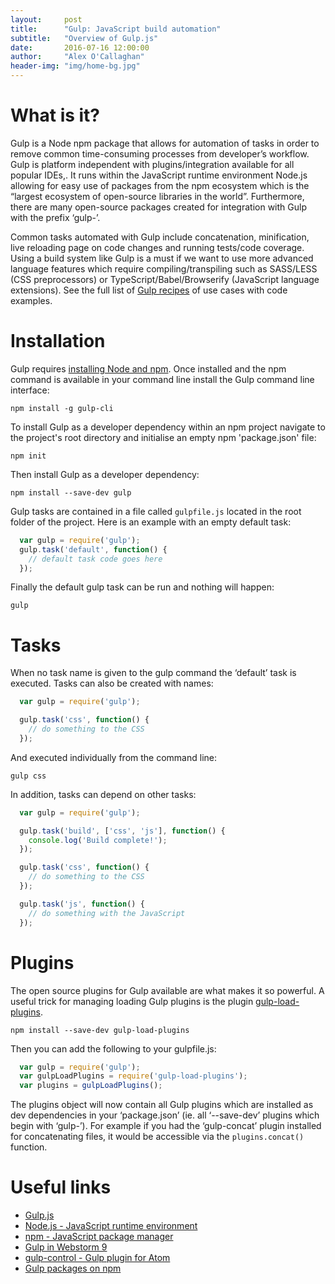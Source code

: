 ```yaml
---
layout:     post
title:      "Gulp: JavaScript build automation"
subtitle:   "Overview of Gulp.js"
date:       2016-07-16 12:00:00
author:     "Alex O'Callaghan"
header-img: "img/home-bg.jpg"
---
```

# What is it?

Gulp is a Node npm package that allows for automation of tasks in order to remove common time-consuming processes from developer’s workflow. Gulp is platform independent with plugins/integration available for all popular IDEs,. It runs within the JavaScript runtime environment Node.js allowing for easy use of packages from the npm ecosystem which is the “largest ecosystem of open-source libraries in the world”. Furthermore, there are many open-source packages created for integration with Gulp with the prefix ‘gulp-’.

Common tasks automated with Gulp include concatenation, minification, live reloading page on code changes and running tests/code coverage. Using a build system like Gulp is a must if we want to use more advanced language features which require compiling/transpiling such as SASS/LESS (CSS preprocessors) or TypeScript/Babel/Browserify (JavaScript language extensions). See the full list of [Gulp recipes](https://github.com/gulpjs/gulp/tree/master/docs/recipes#recipes) of use cases with code examples.

# Installation

Gulp requires [installing Node and npm](https://nodejs.org/en/download/). Once installed and the npm command is available in your command line install the Gulp command line interface:

    npm install -g gulp-cli

To install Gulp as a developer dependency within an npm project navigate to the project's root directory and initialise an empty npm 'package.json' file:

    npm init

Then install Gulp as a developer dependency:

    npm install --save-dev gulp


Gulp tasks are contained in a file called `gulpfile.js` located in the root folder of the project. Here is an example with an empty default task:

```javascript
  var gulp = require('gulp');
  gulp.task('default', function() {
    // default task code goes here
  });
```

Finally the default gulp task can be run and nothing will happen:

    gulp

# Tasks

When no task name is given to the gulp command the ‘default’ task is executed. Tasks can also be created with names:

```javascript
  var gulp = require('gulp');

  gulp.task('css', function() {
    // do something to the CSS
  });
```

And executed individually from the command line:

    gulp css

In addition, tasks can depend on other tasks:

```javascript
  var gulp = require('gulp');

  gulp.task('build', ['css', 'js'], function() {
    console.log('Build complete!');
  });

  gulp.task('css', function() {
    // do something to the CSS
  });

  gulp.task('js', function() {
    // do something with the JavaScript
  });
```

# Plugins

The open source plugins for Gulp available are what makes it so powerful. A useful trick for managing loading Gulp plugins is the plugin [gulp-load-plugins](https://www.npmjs.com/package/gulp-load-plugins).

    npm install --save-dev gulp-load-plugins

Then you can add the following to your gulpfile.js:

```javascript
  var gulp = require('gulp');
  var gulpLoadPlugins = require('gulp-load-plugins');
  var plugins = gulpLoadPlugins();
```

The plugins object will now contain all Gulp plugins which are installed as dev dependencies in your ‘package.json’ (ie. all ‘--save-dev’ plugins which begin with ‘gulp-’). For example if you had the ‘gulp-concat’ plugin installed for concatenating files, it would be accessible via the `plugins.concat()` function.

# Useful links

- [Gulp.js](http://gulpjs.com)
- [Node.js - JavaScript runtime environment](https://nodejs.org/en/)
- [npm - JavaScript package manager](https://npmjs.com)
- [Gulp in Webstorm 9](https://blog.jetbrains.com/webstorm/2014/11/gulp-in-webstorm-9/)
- [gulp-control - Gulp plugin for Atom](https://atom.io/packages/gulp-control)
- [Gulp packages on npm](https://www.npmjs.com/search?q=gulp)
